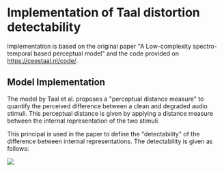 # Implementation of Taal distortion detectability
Implementation is based on the original paper "A Low-complexity spectro-temporal based perceptual model" and the code provided on https://ceestaal.nl/code/.

## Model Implementation
The model by Taal et al. proposes a "perceptual distance measure" to quantify the perceived difference between a clean and degraded audio stimuli. This perceptual distance is given by applying a distance measure between the internal representation of the two stimuli. 

This principal is used in the paper to define the "detectability" of the difference between internal representations. The detectability is given as follows:

<img src="https://render.githubusercontent.com/render/math?math=D(x,\varepsilon)%20=%20c_2%20%20\sum_i%20\left|\left|\frac{|\varepsilon_i|^2%20\ast%20h_i}{|x_i|^2\ast%20h_s%20%2B%20c_1}\right|\right|_1.">
